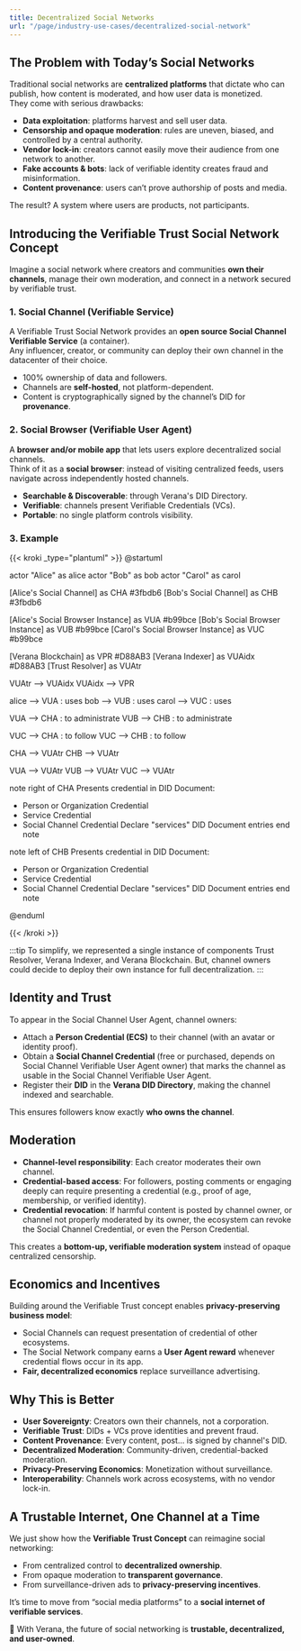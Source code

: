 ```yaml
---
title: Decentralized Social Networks
url: "/page/industry-use-cases/decentralized-social-network"
---
```


## The Problem with Today’s Social Networks

Traditional social networks are **centralized platforms** that dictate who can publish, how content is moderated, and how user data is monetized.  
They come with serious drawbacks:

- **Data exploitation**: platforms harvest and sell user data.  
- **Censorship and opaque moderation**: rules are uneven, biased, and controlled by a central authority.  
- **Vendor lock-in**: creators cannot easily move their audience from one network to another.  
- **Fake accounts & bots**: lack of verifiable identity creates fraud and misinformation.  
- **Content provenance**: users can’t prove authorship of posts and media.

The result? A system where users are products, not participants.

## Introducing the Verifiable Trust Social Network Concept

Imagine a social network where creators and communities **own their channels**, manage their own moderation, and connect in a network secured by verifiable trust.  

### 1. Social Channel (Verifiable Service)

A Verifiable Trust Social Network provides an **open source Social Channel Verifiable Service** (a container).  
Any influencer, creator, or community can deploy their own channel in the datacenter of their choice.  

- 100% ownership of data and followers.  
- Channels are **self-hosted**, not platform-dependent.  
- Content is cryptographically signed by the channel’s DID for **provenance**.

### 2. Social Browser (Verifiable User Agent)

A **browser and/or mobile app** that lets users explore decentralized social channels.  
Think of it as a **social browser**: instead of visiting centralized feeds, users navigate across independently hosted channels.

- **Searchable & Discoverable**: through Verana's DID Directory.  
- **Verifiable**: channels present Verifiable Credentials (VCs).  
- **Portable**: no single platform controls visibility.

### 3. Example

{{< kroki _type="plantuml" >}}
@startuml

actor "Alice" as alice
actor "Bob" as bob
actor "Carol" as carol

[Alice's Social Channel] as CHA #3fbdb6
[Bob's Social Channel] as CHB #3fbdb6

[Alice's Social Browser Instance] as VUA #b99bce
[Bob's Social Browser Instance] as VUB #b99bce
[Carol's Social Browser Instance] as VUC #b99bce

[Verana Blockchain] as VPR #D88AB3
[Verana Indexer] as VUAidx #D88AB3
[Trust Resolver] as VUAtr

VUAtr --> VUAidx
VUAidx --> VPR

alice --> VUA : uses
bob --> VUB : uses
carol --> VUC : uses

VUA --> CHA : to administrate
VUB --> CHB : to administrate

VUC --> CHA : to follow
VUC --> CHB : to follow

CHA --> VUAtr
CHB --> VUAtr

VUA --> VUAtr
VUB --> VUAtr
VUC --> VUAtr

note right of CHA
  Presents credential in DID Document:
  - Person or Organization Credential
  - Service Credential
  - Social Channel Credential
  Declare "services" DID Document entries
end note

note left of CHB
  Presents credential in DID Document:
  - Person or Organization Credential
  - Service Credential
  - Social Channel Credential
  Declare "services" DID Document entries
end note


@enduml

{{< /kroki >}}

:::tip
To simplify, we represented a single instance of components Trust Resolver, Verana Indexer, and Verana Blockchain. But, channel owners could decide to deploy their own instance for full decentralization.
:::

## Identity and Trust

To appear in the Social Channel User Agent, channel owners:  

- Attach a **Person Credential (ECS)** to their channel (with an avatar or identity proof).  
- Obtain a **Social Channel Credential** (free or purchased, depends on Social Channel Verifiable User Agent owner) that marks the channel as usable in the Social Channel Verifiable User Agent.  
- Register their **DID** in the **Verana DID Directory**, making the channel indexed and searchable.  

This ensures followers know exactly **who owns the channel**.

## Moderation

- **Channel-level responsibility**: Each creator moderates their own channel.  
- **Credential-based access**: For followers, posting comments or engaging deeply can require presenting a credential (e.g., proof of age, membership, or verified identity).  
- **Credential revocation**: If harmful content is posted by channel owner, or channel not properly moderated by its owner, the ecosystem can revoke the Social Channel Credential, or even the Person Credential.

This creates a **bottom-up, verifiable moderation system** instead of opaque centralized censorship.

## Economics and Incentives

Building around the Verifiable Trust concept enables **privacy-preserving business model**:  

- Social Channels can request presentation of credential of other ecosystems.  
- The Social Network company earns a **User Agent reward** whenever credential flows occur in its app.  
- **Fair, decentralized economics** replace surveillance advertising.

## Why This is Better

- **User Sovereignty**: Creators own their channels, not a corporation.  
- **Verifiable Trust**: DIDs + VCs prove identities and prevent fraud.  
- **Content Provenance**: Every content, post... is signed by channel's DID.
- **Decentralized Moderation**: Community-driven, credential-backed moderation.  
- **Privacy-Preserving Economics**: Monetization without surveillance.  
- **Interoperability**: Channels work across ecosystems, with no vendor lock-in.  

## A Trustable Internet, One Channel at a Time

We just show how the **Verifiable Trust Concept** can reimagine social networking:

- From centralized control to **decentralized ownership**.  
- From opaque moderation to **transparent governance**.  
- From surveillance-driven ads to **privacy-preserving incentives**.  

It’s time to move from “social media platforms” to a **social internet of verifiable services**.  

🚀 With Verana, the future of social networking is **trustable, decentralized, and user-owned**.  
